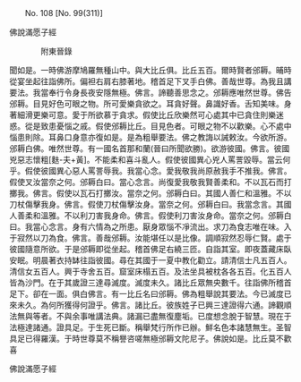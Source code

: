 ﻿　　No. 108 [No. 99(311)]

佛說滿愿子經

　　　　附東晉錄


聞如是。一時佛游摩鳩羅無種山中。與大比丘俱。比丘五百。爾時賢者邠耨。晡時從宴坐起往詣佛所。偏袒右肩右膝著地。稽首足下叉手白佛。善哉世尊。為我且講要法。我當奉行令身長夜安隱無極。佛言。諦聽善思念之。邠耨應唯然世尊。佛告邠耨。目見好色可眼之物。所可愛樂貪欲之。耳貪好聲。鼻識好香。舌知美味。身著細滑更樂可意。愛于所欲慕于貪求。假使比丘欣樂然可心處其中已貪住則樂迷惑。從是致患憂惱之戚。假使邠耨比丘。目見色者。可眼之物不以歡樂。心不處中惱患則除。耳鼻口身意亦復如是。是為粗舉要法。佛之教誨以誡敕汝。今欲所游。邠耨白佛。唯然世尊。有一國名首那和蘭(晉曰所聞欲勝)。欲游彼國。佛言。彼國兇惡志懷粗[麩-夫+黃]。不能柔和喜斗亂人。假使彼國異心兇人罵詈毀辱。當云何乎。假使彼國異心惡人罵詈辱我。我當心念。愛我敬我尚原赦我手不推我。佛言。假使叉汝當奈之何。邠耨白曰。當心念言。尚復愛我敬我賢善柔和。不以瓦石而打擲我。佛言。假使以瓦石打擲汝。當奈之何。邠耨白曰。其國人善仁和溫雅。不以刀杖傷擊我身。佛言。假使刀杖傷擊汝身。當奈之何。邠耨白曰。我當念言。其國人善柔和溫雅。不以利刀害我身命。佛言。假使利刀害汝身命。當奈之何。邠耨白曰。我當心念言。身有六情為之所患。厭身眾惱不凈流出。求刀為食志唯在味。入于寂然以刀為食。佛言。善哉邠耨。汝能堪任以是比像。調順寂然忍辱仁賢。處于彼國隨意所欲。于是邠耨即從坐起。稽首佛足右繞三匝。自詣其室。即夜蓋藏床臥安眠。明晨著衣持缽往詣彼國。尋在其國于一夏中教化勸立。請清信士凡五百人。清信女五百人。興于寺舍五百。窟室床榻五百。及法坐具被枕各各五百。化五百人皆為沙門。在于其歲證三達尋滅度。滅度未久。諸比丘眾無央數千。往詣佛所稽首足下。卻在一面。俱白佛言。有一比丘名曰邠耨。佛為粗舉說其要法。今已滅度已來未久。為何所獲得何證乎。佛言。諸比丘。彼族姓子已興三達證得六通。諦觀順法無與等者。不與余事唯講法典。諸漏已盡無復塵垢。已度想念脫于智慧。現在于法極達諸通。證具足。于生死已斷。稱舉梵行所作已辦。鮮名色本諸慧無生。圣智具足已得羅漢。于時世尊莫不稱譽咨嗟無極邠耨文陀尼子。佛說如是。比丘莫不歡喜

佛說滿愿子經
